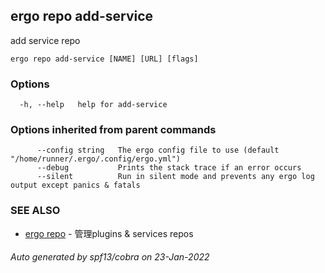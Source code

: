 ## ergo repo add-service

add service repo

```
ergo repo add-service [NAME] [URL] [flags]
```

### Options

```
  -h, --help   help for add-service
```

### Options inherited from parent commands

```
      --config string   The ergo config file to use (default "/home/runner/.ergo/.config/ergo.yml")
      --debug           Prints the stack trace if an error occurs
      --silent          Run in silent mode and prevents any ergo log output except panics & fatals
```

### SEE ALSO

* [ergo repo](ergo_repo.md)	 - 管理plugins & services repos

###### Auto generated by spf13/cobra on 23-Jan-2022

